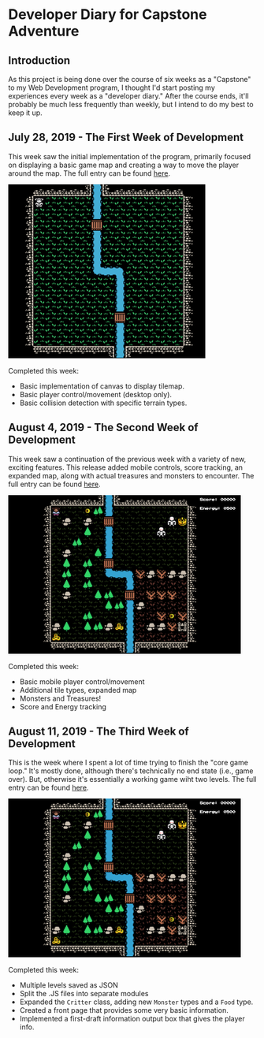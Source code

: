 # Developer Diary for Capstone Adventure

## Introduction
As this project is being done over the course of six weeks as a "Capstone" to my Web Development program, I thought I'd start posting my experiences every week as a "developer diary." After the course ends, it'll probably be much less frequently than weekly, but I intend to do my best to keep it up.

## July 28, 2019 - The First Week of Development
This week saw the initial implementation of the program, primarily focused on displaying a basic game map and creating a way to move the player around the map. The full entry can be found [here](./part01.md).

![Image of the First Screenshot](./image/pt1_screenshot.png)

Completed this week:
* Basic implementation of canvas to display tilemap.
* Basic player control/movement (desktop only).
* Basic collision detection with specific terrain types.

## August 4, 2019 - The Second Week of Development
This week saw a continuation of the previous week with a variety of new, exciting features. This release added mobile controls, score tracking, an expanded map, along with actual treasures and monsters to encounter. The full entry can be found [here](./part02.md).

![Image of the Second Screenshot](./image/pt2_screenshot.png)

Completed this week:
* Basic mobile player control/movement
* Additional tile types, expanded map
* Monsters and Treasures!
* Score and Energy tracking

## August 11, 2019 - The Third Week of Development
This is the week where I spent a lot of time trying to finish the "core game loop." It's mostly done, although there's technically no end state (i.e., game over). But, otherwise it's essentially a working game wiht two levels. The full entry can be found [here](./part03.md).

![Image of the Second Screenshot](./image/pt2_screenshot.png)

Completed this week:
* Multiple levels saved as JSON
* Split the .JS files into separate modules
* Expanded the ```Critter``` class, adding new ```Monster``` types and a ```Food``` type.
* Created a front page that provides some very basic information.
* Implemented a first-draft information output box that gives the player info.